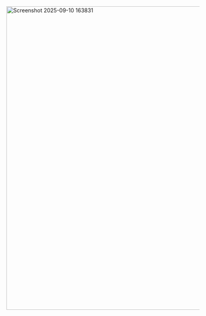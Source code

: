 <img width="1593" height="793" alt="Screenshot 2025-09-10 163831" src="https://github.com/user-attachments/assets/7a895ad6-cfc7-471a-9912-c265271e1f2c" />
